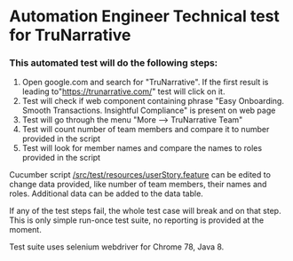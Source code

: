 # Automation Engineer Technical test for TruNarrative

### This automated test will do the following steps:
1. Open google.com and search for "TruNarrative". If the first result is leading to"https://trunarrative.com/" test will click on it.
2. Test will check if web component containing phrase "Easy Onboarding.  Smooth Transactions.  Insightful Compliance" is present on web page
3. Test will go through the menu "More --> TruNarrative Team"
4. Test will count number of team members and compare it to number provided in the script
5. Test will look for member names and compare the names to roles provided in the script

Cucumber script [/src/test/resources/userStory.feature](https://github.com/AndyTomicki/TNTask/blob/master/src/test/resources/userStory.feature) can be edited to change data provided, like number of team members, their names and roles. Additional data can be added to the data table.

If any of the test steps fail, the whole test case will break and on that step.
This is only simple run-once test suite, no reporting is provided at the moment.

Test suite uses selenium webdriver for Chrome 78, Java 8.
